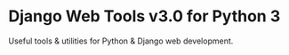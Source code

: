 Django Web Tools v3.0 for Python 3
==================================

Useful tools & utilities for Python & Django web development.
